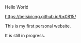 Hello World

https://beisixiong.github.io/bx0815/

This is my first personal website.

It is still in progress.
